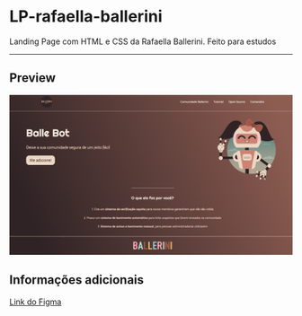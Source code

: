 # LP-rafaella-ballerini
Landing Page com HTML e CSS da Rafaella Ballerini. Feito para estudos

<hr>

## Preview

![image](https://github.com/gitaminato/LP-rafaella-ballerini/blob/main/Assets/preview-lp.png?raw=true)


## Informações adicionais

[Link do Figma](https://www.figma.com/file/myqP66iQwzjwjrIAJyyrip/BalleBot?node-id=0-1&t=pxq671xyT6CIOIAz-0)
